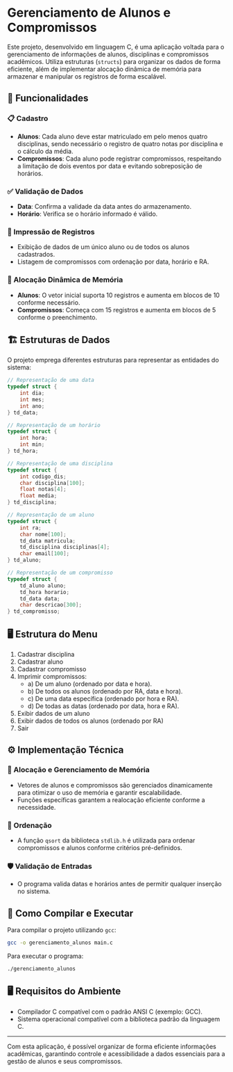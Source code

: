 # Gerenciamento de Alunos e Compromissos

Este projeto, desenvolvido em linguagem C, é uma aplicação voltada para o gerenciamento de informações de alunos, disciplinas e compromissos acadêmicos. Utiliza estruturas (`structs`) para organizar os dados de forma eficiente, além de implementar alocação dinâmica de memória para armazenar e manipular os registros de forma escalável.

## 📌 Funcionalidades

### 📋 Cadastro
- **Alunos**: Cada aluno deve estar matriculado em pelo menos quatro disciplinas, sendo necessário o registro de quatro notas por disciplina e o cálculo da média.
- **Compromissos**: Cada aluno pode registrar compromissos, respeitando a limitação de dois eventos por data e evitando sobreposição de horários.

### ✅ Validação de Dados
- **Data**: Confirma a validade da data antes do armazenamento.
- **Horário**: Verifica se o horário informado é válido.

### 📄 Impressão de Registros
- Exibição de dados de um único aluno ou de todos os alunos cadastrados.
- Listagem de compromissos com ordenação por data, horário e RA.

### 🔄 Alocação Dinâmica de Memória
- **Alunos**: O vetor inicial suporta 10 registros e aumenta em blocos de 10 conforme necessário.
- **Compromissos**: Começa com 15 registros e aumenta em blocos de 5 conforme o preenchimento.

## 🏗 Estruturas de Dados

O projeto emprega diferentes estruturas para representar as entidades do sistema:

```c
// Representação de uma data
typedef struct {
    int dia;
    int mes;
    int ano;
} td_data;

// Representação de um horário
typedef struct {
    int hora;
    int min;
} td_hora;

// Representação de uma disciplina
typedef struct {
    int codigo_dis;
    char disciplina[100];
    float notas[4];
    float media;
} td_disciplina;

// Representação de um aluno
typedef struct {
    int ra;
    char nome[100];
    td_data matricula;
    td_disciplina disciplinas[4];
    char email[100];
} td_aluno;

// Representação de um compromisso
typedef struct {
    td_aluno aluno;
    td_hora horario;
    td_data data;
    char descricao[300];
} td_compromisso;
```

## 🖥 Estrutura do Menu

1. Cadastrar disciplina
2. Cadastrar aluno
3. Cadastrar compromisso
4. Imprimir compromissos:
   - a) De um aluno (ordenado por data e hora).
   - b) De todos os alunos (ordenado por RA, data e hora).
   - c) De uma data específica (ordenado por hora e RA).
   - d) De todas as datas (ordenado por data, hora e RA).
5. Exibir dados de um aluno
6. Exibir dados de todos os alunos (ordenado por RA)
7. Sair

## ⚙️ Implementação Técnica

### 🔧 Alocação e Gerenciamento de Memória
- Vetores de alunos e compromissos são gerenciados dinamicamente para otimizar o uso de memória e garantir escalabilidade.
- Funções específicas garantem a realocação eficiente conforme a necessidade.

### 📌 Ordenação
- A função `qsort` da biblioteca `stdlib.h` é utilizada para ordenar compromissos e alunos conforme critérios pré-definidos.

### 🛡 Validação de Entradas
- O programa valida datas e horários antes de permitir qualquer inserção no sistema.

## 🚀 Como Compilar e Executar

Para compilar o projeto utilizando `gcc`:

```bash
gcc -o gerenciamento_alunos main.c
```

Para executar o programa:

```bash
./gerenciamento_alunos
```

## 🖥 Requisitos do Ambiente

- Compilador C compatível com o padrão ANSI C (exemplo: GCC).
- Sistema operacional compatível com a biblioteca padrão da linguagem C.

---

Com esta aplicação, é possível organizar de forma eficiente informações acadêmicas, garantindo controle e acessibilidade a dados essenciais para a gestão de alunos e seus compromissos.
